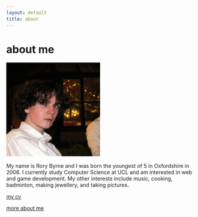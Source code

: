 ```yaml
---
layout: default
title: about
---
```


# about me

<img width=250 src="/assets/rory2.JPG" class="image">

My name is Rory Byrne and I was born the youngest of 5 in Oxfordshire in 2006.
I currently study Computer Science at UCL and am interested in web and game development.
My other interests include music, cooking, badminton, making jewellery, and taking pictures.

[my cv](/cv)

[more about me](/me)